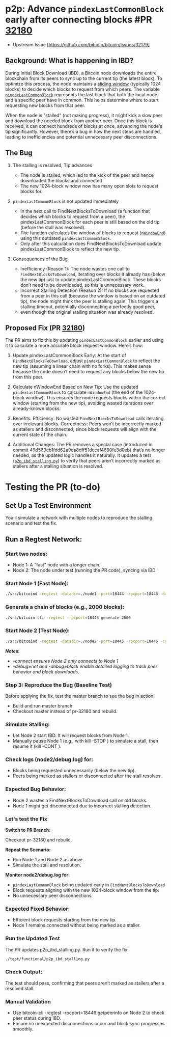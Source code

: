 # p2p: Advance `pindexLastCommonBlock` early after connecting blocks #PR [32180](https://github.com/bitcoin/bitcoin/pull/32180)

- Upstream Issue [https://github.com/bitcoin/bitcoin/issues/32179]

## Background: What is happening in IBD?
During Initial Block Download (IBD), a Bitcoin node downloads the entire blockchain from its peers to sync up to the current tip (the latest block). 
To optimize this process, the node maintains a [sliding window](https://github.com/bitcoin/bitcoin/blob/bb92bb36f211b88e4c1aa031a4364795cbd24767/src/net_processing.cpp#L110C1-L114C56) (typically 1024 blocks) to decide which blocks to request from which peers. 
The variable [`pindexLastCommonBlock`](https://github.com/bitcoin/bitcoin/blob/bb92bb36f211b88e4c1aa031a4364795cbd24767/src/net_processing.cpp#L412) represents the last block that both the local node and a specific peer have in common. 
This helps determine where to start requesting new blocks from that peer.

When the node is "stalled" (not making progress), it might kick a slow peer and download the needed block from another peer. 
Once this block is received, it can connect hundreds of blocks at once, advancing the node's tip significantly. 
However, there’s a bug in how the next steps are handled, leading to inefficiencies and potential unnecessary peer disconnections.

## The Bug 

1. The stalling is resolved, Tip advances
    - The node is stalled, which led to the  kick of the peer and hence downloaded the blocks and connected
    - The new 1024-block window now has many open slots to request blocks for.

2. `pindexLastCommonBlock` is not updated immediately
   - In the next call to FindNextBlocksToDownload (a function that decides which blocks to request from a peer), the pindexLastCommonBlock for each peer is still based on the old tip (before the stall was resolved).
   - The function calculates the window of blocks to request ([`nWindowEnd`](https://github.com/bitcoin/bitcoin/blob/e1dfa4faebf3192dc4d60b8f27d47d497b7dd25a/src/net_processing.cpp#L1386)) using this outdated `pindexLastCommonBlock`.
   - Only after this calculation does FindNextBlocksToDownload update pindexLastCommonBlock to reflect the new tip.

3. Consequences of the Bug
   - Inefficiency (Reason 1): The node wastes one call to `FindNextBlocksToDownload`, iterating over blocks it already has (below the new tip) just to update pindexLastCommonBlock. These blocks don’t need to be downloaded, so this is unnecessary work.
   - Incorrect Stalling Detection (Reason 2): If no blocks are requested from a peer in this call (because the window is based on an outdated tip), the node might think the peer is stalling again. This triggers a stalling timeout, potentially disconnecting a perfectly good peer,
   - even though the original stalling situation was already resolved.
  

## Proposed Fix (PR [32180](https://github.com/bitcoin/bitcoin/pull/32180))

The PR aims to fix this by updating `pindexLastCommonBlock` earlier and using it to calculate a more accurate block request window. Here’s how:

1. Update pindexLastCommonBlock Early:
  At the start of `FindNextBlocksToDownload`, adjust `pindexLastCommonBlock` to reflect the new tip (assuming a linear chain with no forks). This makes sense because the node doesn’t need to request any blocks below the new tip from this peer.

2. Calculate nWindowEnd Based on New Tip:
  Use the updated `pindexLastCommonBlock` to calculate `nWindowEnd` (the end of the 1024-block window).
  This ensures the node requests blocks within the correct window (starting from the new tip), avoiding wasted iterations over already-known blocks.

3. Benefits:
  Efficiency: No wasted `FindNextBlocksToDownload` calls iterating over irrelevant blocks.
  Correctness: Peers won’t be incorrectly marked as stallers and disconnected, since block requests will align with the current state of the chain.

4. Additional Changes:
  The PR removes a special case (introduced in commit 49d569cb1fdd62a9da8dff51dccaf4680fe3d0eb) that’s no longer needed, as the updated logic handles it naturally.
  It updates a test ([`p2p_ibd_stalling.py`](https://github.com/bitcoin/bitcoin/pull/32180/files#diff-503244ba97da2cc2db93fd6e7cfda5fff3db7bd0e78d637e3519fd556003341a)) to verify that peers aren’t incorrectly marked as stallers after a stalling situation is resolved.


# Testing the PR (to-do)

## Set Up a Test Environment
You’ll simulate a network with multiple nodes to reproduce the stalling scenario and test the fix.

## Run a Regtest Network:

### Start two nodes:
- Node 1: A "fast" node with a longer chain.
- Node 2: The node under test (running the PR code), syncing via IBD.

### Start Node 1 (Fast Node):

```bash
./src/bitcoind -regtest -datadir=./node1 -port=18444 -rpcport=18443 -daemon
```

### Generate a chain of blocks (e.g., 2000 blocks):

```bash
./src/bitcoin-cli -regtest -rpcport=18443 generate 2000
```

### Start Node 2 (Test Node):

```bash
./src/bitcoind -regtest -datadir=./node2 -port=18445 -rpcport=18446 -connect=127.0.0.1:18444 -debug=net -debug=block -daemon
```

***Notes***:
- *-connect ensures Node 2 only connects to Node 1*
- *-debug=net and -debug=block enable detailed logging to track peer behavior and block downloads.*
  
### Step 3: Reproduce the Bug (Baseline Test)
Before applying the fix, test the master branch to see the bug in action:

- Build and run master branch:
- Checkout master instead of pr-32180 and rebuild.

### Simulate Stalling:
- Let Node 2 start IBD. It will request blocks from Node 1.
- Manually pause Node 1 (e.g., with kill -STOP <pid>) to simulate a stall, then resume it (kill -CONT <pid>).

### Check logs (node2/debug.log) for:
- Blocks being requested unnecessarily (below the new tip).
- Peers being marked as stallers or disconnected after the stall resolves.

### Expected Bug Behavior:
- Node 2 wastes a FindNextBlocksToDownload call on old blocks.
- Node 1 might get disconnected due to incorrect stalling detection.

### Let's test the Fix

**Switch to PR Branch:**

Checkout pr-32180 and rebuild.

**Repeat the Scenario:**

- Run Node 1 and Node 2 as above.
- Simulate the stall and resolution.

**Monitor node2/debug.log for:**
- `pindexLastCommonBlock` being updated early in `FindNextBlocksToDownload`
- Block requests aligning with the new 1024-block window from the tip.
- No unnecessary peer disconnections.

### Expected Fixed Behavior:
- Efficient block requests starting from the new tip.
- Node 1 remains connected without being marked as a staller.

### Run the Updated Test
The PR updates p2p_ibd_stalling.py. Run it to verify the fix:

```bash
./test/functional/p2p_ibd_stalling.py
```
### Check Output:
The test should pass, confirming that peers aren’t marked as stallers after a resolved stall.

### Manual Validation
- Use bitcoin-cli -regtest -rpcport=18446 getpeerinfo on Node 2 to check peer status during IBD.
- Ensure no unexpected disconnections occur and block sync progresses smoothly.






